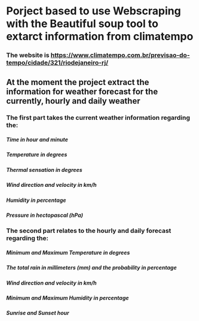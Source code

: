 # Porject based to use Webscraping with the Beautiful soup tool to extarct information from climatempo

### The website is https://www.climatempo.com.br/previsao-do-tempo/cidade/321/riodejaneiro-rj/


## At the moment the project extract the information for weather forecast for the currently, hourly and daily weather

### The first part takes the current weather information regarding the: 
##### Time in hour and minute
##### Temperature in degrees
##### Thermal sensation in degrees
##### Wind direction and velocity in km/h
##### Humidity in percentage
##### Pressure in hectopascal (hPa)

### The second part relates to the hourly and daily forecast regarding the:
##### Minimum and Maximum Temperature in degrees
##### The total rain in millimeters (mm) and the probability in percentage
##### Wind direction and velocity in km/h
##### Minimum and Maximum Humidity in percentage
##### Sunrise and Sunset hour

